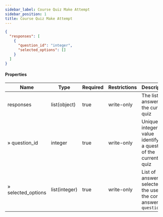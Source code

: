 ```yaml
---
sidebar_label: Course Quiz Make Attempt
sidebar_position: 1
title: Course Quiz Make Attempt
---
```


```json
{
  "responses": [
    {
      "question_id": "integer",
      "selected_options": []
    }
  ]
}

```

#### Properties

| Name               | Type          | Required | Restrictions | Description                                                                   |
|--------------------|---------------|----------|--------------|-------------------------------------------------------------------------------|
| responses          | list(object)  | true     | write-only   | The list of answers for the current quiz                                      |
| » question_id      | integer       | true     | write-only   | Unique integer value identifying a question of the current quiz               |                                                                        
| » selected_options | list(integer) | true     | write-only   | List of answered selected by the user as the correct answer for `question_id` |
